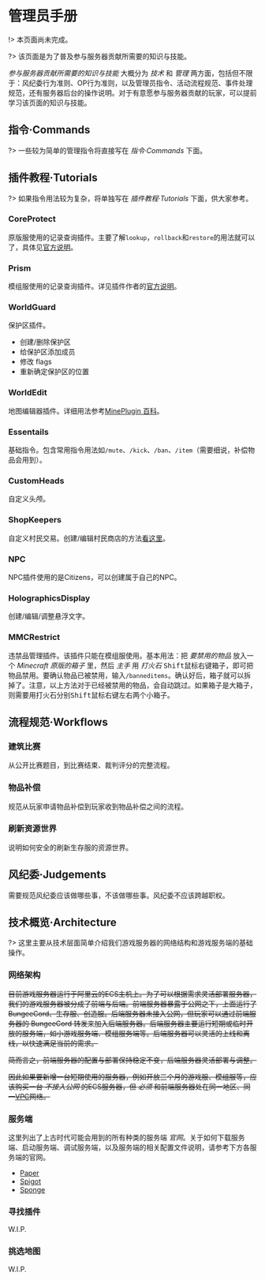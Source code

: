 # 管理员手册

!> 本页面尚未完成。

?> 该页面是为了普及参与服务器贡献所需要的知识与技能。

*参与服务器贡献所需要的知识与技能* 大概分为 *技术* 和 *管理* 两方面，包括但不限于：风纪委行为准则、OP行为准则，以及管理员指令、活动流程规范、事件处理规范，还有服务器后台的操作说明。对于有意愿参与服务器贡献的玩家，可以提前学习该页面的知识与技能。

## 指令·Commands

?> 一些较为简单的管理指令将直接写在 *指令·Commands* 下面。

## 插件教程·Tutorials

?> 如果指令用法较为复杂，将单独写在 *插件教程·Tutorials* 下面，供大家参考。

### CoreProtect

原版服使用的记录查询插件。主要了解`lookup`，`rollback`和`restore`的用法就可以了，具体见[官方说明](http://minerealm.com/community/viewtopic.php?f=32&t=6781)。

### Prism

模组服使用的记录查询插件。详见插件作者的[官方说明](https://github.com/prism/Prism)。

### WorldGuard

保护区插件。

- 创建/删除保护区
- 给保护区添加成员
- 修改 flags
- 重新确定保护区的位置

### WorldEdit

地图编辑器插件。详细用法参考[MinePlugin 百科](http://mineplugin.org/WorldEdit)。

### Essentails

基础指令。包含常用指令用法如`/mute`、`/kick`、`/ban`、`/item`（需要细说，补偿物品会用到）。

### CustomHeads

自定义头颅。

### ShopKeepers

自定义村民交易。创建/编辑村民商店的方法[看这里](https://github.com/Shopkeepers/Shopkeepers-Wiki/wiki/Creating-Shops)。

### NPC

NPC插件使用的是Citizens，可以创建属于自己的NPC。

### HolographicsDisplay

创建/编辑/调整悬浮文字。

### MMCRestrict

违禁品管理插件。该插件只能在模组服使用。基本用法：把 *要禁用的物品* 放入一个 *Minecraft 原版的箱子* 里，然后 *主手* 用 *打火石* <kbd>Shift</kbd><kbd>鼠标右键</kbd>箱子，即可把物品禁用。要确认物品已被禁用，输入`/banneditems`。确认好后，箱子就可以拆掉了。注意，以上方法对于已经被禁用的物品，会自动跳过。如果箱子是大箱子，则需要用打火石分别<kbd>Shift</kbd><kbd>鼠标右键</kbd>左右两个小箱子。

## 流程规范·Workflows

### 建筑比赛

从公开比赛题目，到比赛结束、裁判评分的完整流程。

### 物品补偿

规范从玩家申请物品补偿到玩家收到物品补偿之间的流程。

### 刷新资源世界

说明如何安全的刷新生存服的资源世界。

## 风纪委·Judgements

需要规范风纪委应该做哪些事，不该做哪些事。风纪委不应该跨越职权。

## 技术概览·Architecture

?> 这里主要从技术层面简单介绍我们游戏服务器的网络结构和游戏服务端的基础操作。

### 网络架构

~~目前游戏服务器运行于阿里云的ECS主机上。为了可以根据需求灵活部署服务器，我们的游戏服务器被分成了前端与后端。前端服务器暴露于公网之下，上面运行了 BungeeCord、生存服、创造服。后端服务器未接入公网，但玩家可以通过前端服务器的 BungeeCord 转发来加入后端服务器。后端服务器主要运行短期或临时开放的服务端，如小游戏服务端、模组服务端等。后端服务器可以灵活的上线和离线，以快速满足当前的需求。~~

~~简而言之，前端服务器的配置与部署保持稳定不变，后端服务器灵活部署与调整。~~

~~因此如果要新增一台短期使用的服务器，例如开放三个月的游戏服、模组服等，应该购买一台 *不接入公网* 的ECS服务器，但 *必须* 和前端服务器处在同一地区、同一[VPC](https://help.aliyun.com/product/27706.html)网络。~~

### 服务端

这里列出了上古时代可能会用到的所有种类的服务端 *官网*。关于如何下载服务端、启动服务端、调试服务端，以及服务端的相关配置文件说明，请参考下方各服务端的官网。

- [Paper](https://paper.readthedocs.io/en/stable/)
- [Spigot](https://www.spigotmc.org/)
- [Sponge](https://www.spongepowered.org/)

### 寻找插件

W.I.P.

### 挑选地图

W.I.P.
